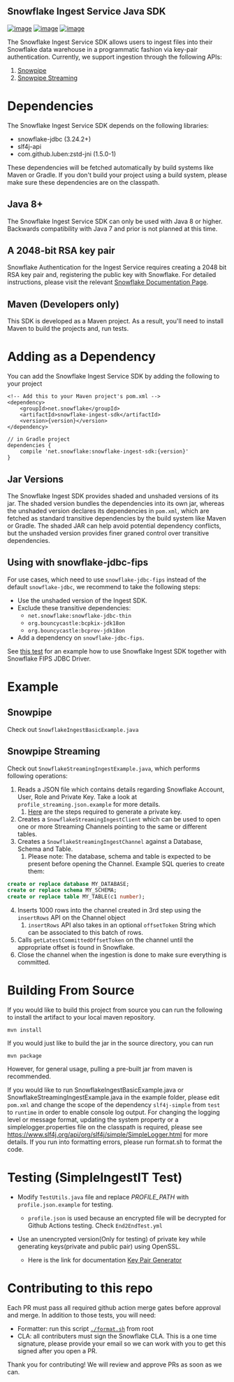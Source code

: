 Snowflake Ingest Service Java SDK
---

[![image](http://img.shields.io/:license-Apache%202-brightgreen.svg)](http://www.apache.org/licenses/LICENSE-2.0.txt)
[![image](https://github.com/snowflakedb/snowflake-ingest-java/workflows/Snowpipe%20Java%20SDK%20Tests/badge.svg)](https://github.com/snowflakedb/snowflake-ingest-java/actions)
[![image](https://maven-badges.herokuapp.com/maven-central/net.snowflake/snowflake-ingest-sdk/badge.svg?style=plastic)](https://repo.maven.apache.org/maven2/net/snowflake/snowflake-ingest-sdk/)

The Snowflake Ingest Service SDK allows users to ingest files into their
Snowflake data warehouse in a programmatic fashion via key-pair
authentication. Currently, we support ingestion through the following APIs:

1. [Snowpipe](https://docs.snowflake.com/en/user-guide/data-load-snowpipe-rest-gs.html#client-requirement-java-or-python-sdk)
2. [Snowpipe Streaming](https://docs.snowflake.com/en/user-guide/data-load-snowpipe-streaming-overview)

# Dependencies

The Snowflake Ingest Service SDK depends on the following libraries:

* snowflake-jdbc (3.24.2+)
* slf4j-api
* com.github.luben:zstd-jni (1.5.0-1)

These dependencies will be fetched automatically by build systems like Maven or Gradle. If you don't build your project
using a build system, please make sure these dependencies are on the classpath.

## Java 8+

The Snowflake Ingest Service SDK can only be used with Java 8 or higher.
Backwards compatibility with Java 7 and prior is not planned at this time.

## A 2048-bit RSA key pair

Snowflake Authentication for the Ingest Service requires creating a 2048
bit RSA key pair and, registering the public key with Snowflake. For
detailed instructions, please visit the relevant [Snowflake
Documentation Page](https://docs.snowflake.com/en/user-guide/key-pair-auth.html).

## Maven (Developers only)

This SDK is developed as a Maven project. As a
result, you'll need to install Maven to build the projects and, run
tests.

# Adding as a Dependency

You can add the Snowflake Ingest Service SDK by adding the following to
your project

``` {.xml}
<!-- Add this to your Maven project's pom.xml -->
<dependency>
    <groupId>net.snowflake</groupId>
    <artifactId>snowflake-ingest-sdk</artifactId>
    <version>{version}</version>
</dependency>
```

``` {.groovy}
// in Gradle project
dependencies {
    compile 'net.snowflake:snowflake-ingest-sdk:{version}'
}
```

## Jar Versions

The Snowflake Ingest SDK provides shaded and unshaded versions of its jar. The shaded version bundles the dependencies
into its own jar, whereas the unshaded version declares its dependencies in `pom.xml`, which are fetched as standard transitive
dependencies by the build system like Maven or Gradle.
The shaded JAR can help avoid potential dependency conflicts, but the unshaded version provides finer graned control
over transitive dependencies.

## Using with snowflake-jdbc-fips

For use cases, which need to use `snowflake-jdbc-fips` instead of the default `snowflake-jdbc`, we recommend to take the
following steps:

- Use the unshaded version of the Ingest SDK.
- Exclude these transitive dependencies:
    - `net.snowflake:snowflake-jdbc-thin`
    - `org.bouncycastle:bcpkix-jdk18on`
    - `org.bouncycastle:bcprov-jdk18on`
- Add a dependency on `snowflake-jdbc-fips`.

See [this test](https://github.com/snowflakedb/snowflake-ingest-java/tree/master/e2e-jar-test/fips) for an example how
to use Snowflake Ingest SDK together with Snowflake FIPS JDBC Driver.

# Example

## Snowpipe

Check out `SnowflakeIngestBasicExample.java`

## Snowpipe Streaming

Check out `SnowflakeStreamingIngestExample.java`, which performs following operations:

1. Reads a JSON file which contains details regarding Snowflake Account, User, Role and Private Key. Take a look at
   `profile_streaming.json.example` for more details.
    1. [Here](https://docs.snowflake.com/en/user-guide/key-pair-auth.html#configuring-key-pair-authentication) are the
       steps required to generate a private key.
2. Creates a `SnowflakeStreamingIngestClient` which can be used to open one or more Streaming Channels pointing to the
   same or different tables.
3. Creates a `SnowflakeStreamingIngestChannel` against a Database, Schema and Table.
    1. Please note: The database, schema and table is expected to be present before opening the Channel. Example SQL
       queries to create them:

```sql
create or replace database MY_DATABASE;
create or replace schema MY_SCHEMA;
create or replace table MY_TABLE(c1 number);
```

4. Inserts 1000 rows into the channel created in 3rd step using the `insertRows` API on the Channel object
    1. `insertRows` API also takes in an optional `offsetToken` String which can be associated to this batch of rows.
5. Calls `getLatestCommittedOffsetToken` on the channel until the appropriate offset is found in Snowflake.
6. Close the channel when the ingestion is done to make sure everything is committed.

# Building From Source

If you would like to build this project from source you can run the
following to install the artifact to your local maven repository.

``` {.bash}
mvn install
```

If you would just like to build the jar in the source directory, you can
run

``` {.bash}
mvn package
```

However, for general usage, pulling a pre-built jar from maven is
recommended.

If you would like to run SnowflakeIngestBasicExample.java or SnowflakeStreamingIngestExample.java in the example folder,
please edit `pom.xml` and change the scope of the dependency `slf4j-simple` from `test` to `runtime` in order to enable
console log output. For changing the logging level or message format, updating the system property or a
simplelogger.properties file on the classpath is required, please
see https://www.slf4j.org/api/org/slf4j/simple/SimpleLogger.html for more details. If you run into formatting errors,
please run format.sh to format the code.

# Testing (SimpleIngestIT Test)

- Modify `TestUtils.java` file and replace *PROFILE_PATH* with `profile.json.example` for testing.

    - `profile.json` is used because an encrypted file will be
      decrypted for Github Actions testing. Check `End2EndTest.yml`

- Use an unencrypted version(Only for testing) of private key while generating keys(private and public pair) using
  OpenSSL.

    - Here is the link for documentation [Key Pair
      Generator](https://docs.snowflake.com/en/user-guide/key-pair-auth.html)

# Contributing to this repo

Each PR must pass all required github action merge gates before approval and merge. In addition to those tests, you will
need:

- Formatter: run this script [`./format.sh`](https://github.com/snowflakedb/snowflake-ingest-java/blob/master/format.sh)
  from root
- CLA: all contributers must sign the Snowflake CLA. This is a one time signature, please provide your email so we can
  work with you to get this signed after you open a PR.

Thank you for contributing! We will review and approve PRs as soon as we can.

